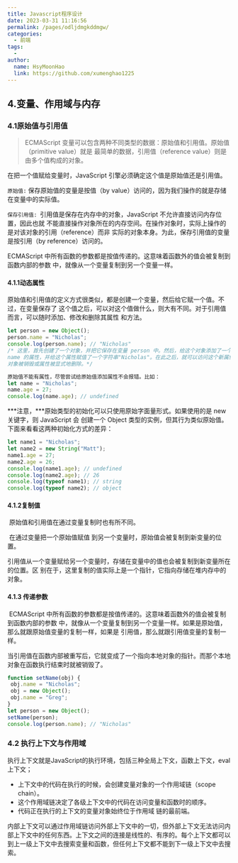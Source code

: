 ```yaml
---
title: Javascript程序设计
date: 2023-03-31 11:16:56
permalink: /pages/odljdmgkddmgw/
categories:
  - 前端
tags:
  - 
author: 
  name: HsyMoonHao
  link: https://github.com/xumenghao1225
---
```


## 4.变量、作用域与内存

### 4.1原始值与引用值

> ECMAScript 变量可以包含两种不同类型的数据：原始值和引用值。原始值（primitive value）就是 最简单的数据，引用值（reference value）则是由多个值构成的对象。

在把一个值赋给变量时，JavaScript 引擎必须确定这个值是原始值还是引用值。

`原始值:` 保存原始值的变量是按值（by value）访问的，因为我们操作的就是存储在变量中的实际值。

`保存引用值: `引用值是保存在内存中的对象，JavaScript 不允许直接访问内存位置，因此也就 不能直接操作对象所在的内存空间。在操作对象时，实际上操作的是对该对象的引用（reference）而非 实际的对象本身。为此，保存引用值的变量是按引用（by reference）访问的。

ECMAScript 中所有函数的参数都是按值传递的。这意味着函数外的值会被复制到函数内部的参数 中，就像从一个变量复制到另一个变量一样。



#### 4.1.1动态属性

​		原始值和引用值的定义方式很类似，都是创建一个变量，然后给它赋一个值。不过，在变量保存了 这个值之后，可以对这个值做什么，则大有不同。对于引用值而言，可以随时添加、修改和删除其属性 和方法。

```javascript
let person = new Object();
person.name = "Nicholas";
console.log(person.name); // "Nicholas"
/* 这里，首先创建了一个对象，并把它保存在变量 person 中。然后，给这个对象添加了一个名为
name 的属性，并给这个属性赋值了一个字符串"Nicholas"。在此之后，就可以访问这个新属性，直到
对象被销毁或属性被显式地删除。*/
```

```javascript
原始值不能有属性，尽管尝试给原始值添加属性不会报错。比如：
let name = "Nicholas";
name.age = 27;
console.log(name.age); // undefined
```

***注意，***原始类型的初始化可以只使用原始字面量形式。如果使用的是 new 关键字，则 JavaScript 会 创建一个 Object 类型的实例，但其行为类似原始值。下面来看看这两种初始化方式的差异：

```javascript
let name1 = "Nicholas";
let name2 = new String("Matt");
name1.age = 27;
name2.age = 26;
console.log(name1.age); // undefined
console.log(name2.age); // 26
console.log(typeof name1); // string
console.log(typeof name2); // object 
```



#### 4.1.2复制值

​		原始值和引用值在通过变量复制时也有所不同。

​		在通过变量把一个原始值赋值 到另一个变量时，原始值会被复制到新变量的位置。

​		引用值从一个变量赋给另一个变量时，存储在变量中的值也会被复制到新变量所在的位置。区 别在于，这里复制的值实际上是一个指针，它指向存储在堆内存中的对象。

#### 4.1.3 传递参数

​		ECMAScript 中所有函数的参数都是按值传递的。这意味着函数外的值会被复制到函数内部的参数 中，就像从一个变量复制到另一个变量一样。如果是原始值，那么就跟原始值变量的复制一样，如果是 引用值，那么就跟引用值变量的复制一样。

​		当引用值在函数内部被重写后，它就变成了一个指向本地对象的指针。而那个本地对象在函数执行结束时就被销毁了。

```javascript
function setName(obj) {
 obj.name = "Nicholas";
 obj = new Object();
 obj.name = "Greg";
}
let person = new Object();
setName(person);
console.log(person.name); // "Nicholas" 
```

### 4.2  执行上下文与作用域

执行上下文就是JavaScript的执行环境，包括三种全局上下文，函数上下文，eval上下文；

- 上下文中的代码在执行的时候，会创建变量对象的一个作用域链（scope chain）。
- 这个作用域链决定了各级上下文中的代码在访问变量和函数时的顺序。
- 代码正在执行的上下文的变量对象始终位于作用域 链的最前端。

内部上下文可以通过作用域链访问外部上下文中的一切，但外部上下文无法访问内部上下文中的任何东西。上下文之间的连接是线性的、有序的。每个上下文都可以到上一级上下文中去搜索变量和函数，但任何上下文都不能到下一级上下文中去搜索。
